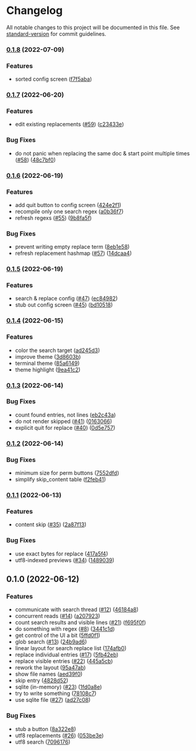 # Changelog

All notable changes to this project will be documented in this file. See [standard-version](https://github.com/conventional-changelog/standard-version) for commit guidelines.

### [0.1.8](https://github.com/Terkwood/zeditor/compare/v0.1.7...v0.1.8) (2022-07-09)


### Features

* sorted config screen ([f7f5aba](https://github.com/Terkwood/zeditor/commit/f7f5aba4ce27d1c5ca6d81560009a20bce8878d2))

### [0.1.7](https://github.com/Terkwood/zeditor/compare/v0.1.6...v0.1.7) (2022-06-20)


### Features

* edit existing replacements ([#59](https://github.com/Terkwood/zeditor/issues/59)) ([c23433e](https://github.com/Terkwood/zeditor/commit/c23433eba4abbc9bbca5d72730c2ebe2ec538b92))


### Bug Fixes

* do not panic when replacing the same doc & start point multiple times ([#58](https://github.com/Terkwood/zeditor/issues/58)) ([48c7bf0](https://github.com/Terkwood/zeditor/commit/48c7bf0290a8c230fb208ba99bdbcbd1ddf2c71d))

### [0.1.6](https://github.com/Terkwood/zeditor/compare/v0.1.5...v0.1.6) (2022-06-19)


### Features

* add quit button to config screen ([424e2f1](https://github.com/Terkwood/zeditor/commit/424e2f100f56d4003a33e5e9c632f391dca0fdb6))
* recompile only one search regex ([a0b36f7](https://github.com/Terkwood/zeditor/commit/a0b36f7cbab49a1521c44ada0adbf893cd942907))
* refresh regexs ([#55](https://github.com/Terkwood/zeditor/issues/55)) ([9b8fa5f](https://github.com/Terkwood/zeditor/commit/9b8fa5f6da54b2916763df851e861cc70453109e))


### Bug Fixes

* prevent writing empty replace term ([8eb1e58](https://github.com/Terkwood/zeditor/commit/8eb1e58a80f10379f2952f3f0a3377cb7c0ffcc8))
* refresh replacement hashmap ([#57](https://github.com/Terkwood/zeditor/issues/57)) ([14dcaa4](https://github.com/Terkwood/zeditor/commit/14dcaa47533146b9c6b6bf3c8182bf584fe5ab87))

### [0.1.5](https://github.com/Terkwood/zeditor/compare/v0.1.4...v0.1.5) (2022-06-19)


### Features

* search & replace config  ([#47](https://github.com/Terkwood/zeditor/issues/47)) ([ec84982](https://github.com/Terkwood/zeditor/commit/ec84982bcd91f0bacb554ef8c6de0f035226b6e7))
* stub out config screen ([#45](https://github.com/Terkwood/zeditor/issues/45)) ([bd10518](https://github.com/Terkwood/zeditor/commit/bd1051855e33102d8433749bd8fec71565a26e59))

### [0.1.4](https://github.com/Terkwood/zeditor/compare/v0.1.3...v0.1.4) (2022-06-15)


### Features

* color the search target ([ad245d3](https://github.com/Terkwood/zeditor/commit/ad245d3492a30bae185a5c2f012be5eb2e71ea11))
* improve theme ([3d8603b](https://github.com/Terkwood/zeditor/commit/3d8603b1ced080878ae15f71478c9f9e199f8d77))
* terminal theme ([85a6149](https://github.com/Terkwood/zeditor/commit/85a6149be9b54b1b349c56c55d20b4df4e933dae))
* theme highlight ([9ea41c2](https://github.com/Terkwood/zeditor/commit/9ea41c2007d44edb6c89956e1f2cd995838e3cdb))

### [0.1.3](https://github.com/Terkwood/zeditor/compare/v0.1.2...v0.1.3) (2022-06-14)


### Bug Fixes

* count found entries, not lines ([eb2c43a](https://github.com/Terkwood/zeditor/commit/eb2c43af2453115a786d00db7c40896d4bf25c36))
* do not render skipped ([#41](https://github.com/Terkwood/zeditor/issues/41)) ([0163066](https://github.com/Terkwood/zeditor/commit/0163066440fe9316a36fda70d0cd55ec3fb2a7ac))
* explicit quit for replace ([#40](https://github.com/Terkwood/zeditor/issues/40)) ([0d5e757](https://github.com/Terkwood/zeditor/commit/0d5e757168b6c2bd1d5e9c9240ad149db1799d9f))

### [0.1.2](https://github.com/Terkwood/zeditor/compare/v0.1.1...v0.1.2) (2022-06-14)


### Bug Fixes

* minimum size for perm buttons ([7552dfd](https://github.com/Terkwood/zeditor/commit/7552dfddb433436cdc5e8700b867fa74b0745885))
* simplify skip_content table ([f2feb41](https://github.com/Terkwood/zeditor/commit/f2feb41fca571e29c9c04c1e31c290c87da686f7))

### [0.1.1](https://github.com/Terkwood/zeditor/compare/v0.1.0...v0.1.1) (2022-06-13)


### Features

* content skip   ([#35](https://github.com/Terkwood/zeditor/issues/35)) ([2a87f13](https://github.com/Terkwood/zeditor/commit/2a87f13097ee95c146762c2a1d9fdcb73cb77e26))


### Bug Fixes

* use exact bytes for replace ([417a5f4](https://github.com/Terkwood/zeditor/commit/417a5f4664576920f76873ff2cdedf94d50fd1b3))
* utf8-indexed previews ([#34](https://github.com/Terkwood/zeditor/issues/34)) ([1489039](https://github.com/Terkwood/zeditor/commit/148903933646a1640d57989ea2c6e0714a9dc679))

## 0.1.0 (2022-06-12)


### Features

* communicate with search thread ([#12](https://github.com/Terkwood/zeditor/issues/12)) ([46184a8](https://github.com/Terkwood/zeditor/commit/46184a8e49021fc8756e22411988c92262bc120c))
* concurrent reads ([#14](https://github.com/Terkwood/zeditor/issues/14)) ([a207923](https://github.com/Terkwood/zeditor/commit/a207923cc94839689836768a191925a03335b102))
* count search results and visible lines ([#21](https://github.com/Terkwood/zeditor/issues/21)) ([f695f0f](https://github.com/Terkwood/zeditor/commit/f695f0f6617a1aad3713884f061aa58718693060))
* do something with regex ([#8](https://github.com/Terkwood/zeditor/issues/8)) ([3441c1d](https://github.com/Terkwood/zeditor/commit/3441c1d1230a3c08007564389c854fc59b5e959c))
* get control of the UI a bit ([5ffd0f1](https://github.com/Terkwood/zeditor/commit/5ffd0f1340f84c301afb91773fc166a7b40721f6))
* glob search ([#13](https://github.com/Terkwood/zeditor/issues/13)) ([24b9ad6](https://github.com/Terkwood/zeditor/commit/24b9ad63b073a0ac503b9df0ad3732b5e29778e2))
* linear layout for search replace list ([174afb0](https://github.com/Terkwood/zeditor/commit/174afb023ada30381e85537e04573b33fb25ff8a))
* replace individual entries ([#17](https://github.com/Terkwood/zeditor/issues/17)) ([5fb42eb](https://github.com/Terkwood/zeditor/commit/5fb42eb7de916c1338511f7bb7b84262c29e7677))
* replace visible entries ([#22](https://github.com/Terkwood/zeditor/issues/22)) ([445a5cb](https://github.com/Terkwood/zeditor/commit/445a5cba90d54c310d6a5c95f26f94929fc0ab26))
* rework the layout ([95a47ab](https://github.com/Terkwood/zeditor/commit/95a47ab4115c60ba5ee227cdd7a4b0f6a86dec6e))
* show file names ([aed39f0](https://github.com/Terkwood/zeditor/commit/aed39f0f18642bee46f309cd9a9b81bc372ff943))
* skip entry ([4828d52](https://github.com/Terkwood/zeditor/commit/4828d52f97aa9399d0be1034a68f4394c14ef915))
* sqlite (in-memory) ([#23](https://github.com/Terkwood/zeditor/issues/23)) ([1fd0a8e](https://github.com/Terkwood/zeditor/commit/1fd0a8e3c204737e4430ed586bb181a7a91b2583))
* try to write something ([78108c7](https://github.com/Terkwood/zeditor/commit/78108c7fb5ac2cf68ee7ff884f7b4ecfe8041c94))
* use sqlite file ([#27](https://github.com/Terkwood/zeditor/issues/27)) ([ad27c08](https://github.com/Terkwood/zeditor/commit/ad27c0811cb011a77ea78b9072bced2ea5408a0a))


### Bug Fixes

*  stub a button ([8a322e8](https://github.com/Terkwood/zeditor/commit/8a322e89aeb683e9a4059e4d63bead0e1b2ba769))
* utf8 replacements ([#26](https://github.com/Terkwood/zeditor/issues/26)) ([053be3e](https://github.com/Terkwood/zeditor/commit/053be3e7c23f087026f6a789c37daff2f74c12de))
* utf8 search ([7096176](https://github.com/Terkwood/zeditor/commit/7096176f91d94b2fedb1ff348ca4964dfca08734))

